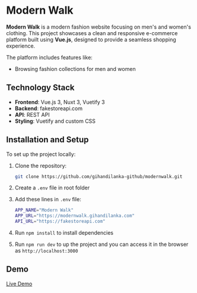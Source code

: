 # Modern Walk

**Modern Walk** is a modern fashion website focusing on men's and women's clothing. This project showcases a clean and responsive e-commerce platform built using **Vue.js**, designed to provide a seamless shopping experience.

The platform includes features like:

- Browsing fashion collections for men and women

## Technology Stack

- **Frontend**: Vue.js 3, Nuxt 3, Vuetify 3
- **Backend**: fakestoreapi.com
- **API**: REST API
- **Styling**: Vuetify and custom CSS

## Installation and Setup

To set up the project locally:

1. Clone the repository:
   ```bash
   git clone https://github.com/gihandilanka-github/modernwalk.git
   ```
2. Create a `.env` file in root folder
3. Add these lines in `.env` file:

   ```bash
   APP_NAME="Modern Walk"
   APP_URL="https://modernwalk.gihandilanka.com"
   API_URL="https://fakestoreapi.com"
   ```

4. Run `npm install` to install dependencies
5. Run `npm run dev` to up the project and you can access it in the browser as `http://localhost:3000`

## Demo

[Live Demo](https://modernwalk.gihandilanka.com/)
